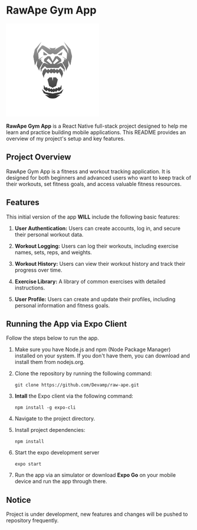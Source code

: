 # RawApe Gym App
<div align="center" style="max-width: 50%;">
  <img src="https://github.com/Devamp/raw-ape/blob/main/assets/gorilla-logo.png" alt="Project Logo">
</div>

**RawApe Gym App** is a React Native full-stack project designed to help me learn and practice building mobile applications. This README provides an overview of my project's setup and key features.

## Project Overview

RawApe Gym App is a fitness and workout tracking application. It is designed for both beginners and advanced users who want to keep track of their workouts, set fitness goals, and access valuable fitness resources.

## Features

This initial version of the app **WILL** include the following basic features:

1. **User Authentication:** Users can create accounts, log in, and secure their personal workout data.

2. **Workout Logging:** Users can log their workouts, including exercise names, sets, reps, and weights.

3. **Workout History:** Users can view their workout history and track their progress over time.

4. **Exercise Library:** A library of common exercises with detailed instructions.

5. **User Profile:** Users can create and update their profiles, including personal information and fitness goals.

## Running the App via Expo Client

Follow the steps below to run the app.

1. Make sure you have Node.js and npm (Node Package Manager) installed on your system. If you don't have them, you can download and install them from nodejs.org.

2. Clone the repository by running the following command:

    ```
    git clone https://github.com/Devamp/raw-ape.git
    ```

3. **Intall** the Expo client via the following command:

    ```
    npm install -g expo-cli
    ```

4. Navigate to the project directory.

5. Install project dependencies:
    ```
    npm install
    ```
6. Start the expo development server

    ```
    expo start
    ```
7. Run the app via an simulator or download **Expo Go** on your mobile device and run the app through there.

## Notice
Project is under development, new features and changes will be pushed to repository frequently.


